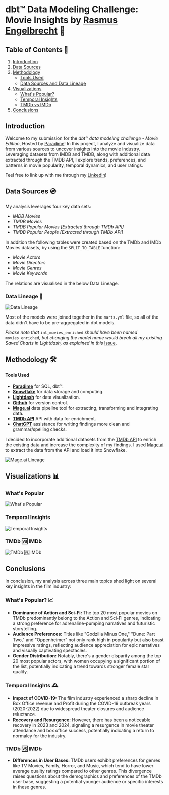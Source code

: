 # dbt™ Data Modeling Challenge: Movie Insights by [Rasmus Engelbrecht](https://www.linkedin.com/in/rasmusengelbrechtsorensen/) 🍿

## Table of Contents 📝
1. [Introduction](#introduction)
2. [Data Sources](#data-sources-and-data-lineage)
3. [Methodology](#methodology)
   - [Tools Used](#tools-used)
   - [Data Sources and Data Lineage](#data-sources-and-data-lineage)
4. [Visualizations](#visualizations)
   - [What's Popular?](#whats-popular) 
   - [Temporal Insights](#temporal-insights)
   - [TMDb vs IMDb](#tmdb--imdb)
5. [Conclusions](#conclusions)

## Introduction
Welcome to my submission for the _dbt™ data modeling challenge - Movie Edition_, Hosted by [Paradime](https://www.paradime.io/)! 
In this project, I analyze and visualize data from various sources to uncover insights into the movie industry. 
Leveraging datasets from IMDB and TMDB, along with additional data extracted through the TMDB API, I explore trends, preferences, and patterns in movie popularity, temporal dynamics, and user ratings.

Feel free to link up with me through my [LinkedIn](https://www.linkedin.com/in/rasmusengelbrechtsorensen/)!

## Data Sources 💿
My analysis leverages four key data sets:
- *IMDB Movies*
- *TMDB Movies*
- *TMDB Popular Movies [Extracted through TMDb API]*
- *TMDB Popular People  [Extracted through TMDb API]*

In addition the following tables were created based on the TMDb and IMDb Movies datasets, by using the `SPLIT_TO_TABLE` function:
- *Movie Actors*
- *Movie Directors*
- *Movie Genres*
- *Movie Keywords*

The relations are visualised in the below Data Lineage.

### Data Lineage 🔗

![Data Lineage](https://github.com/paradime-io/paradime-dbt-movie-challenge/blob/movie-raso-lunar-app/images/MovieChallengeDataLineage.png)

Most of the models were joined together in the `marts.yml` file, so all of the data didn't have to be pre-aggregated in dbt models.

*Please note that* `int_movies_enriched` *should have been named* `movies_enriched`, *but changing the model name would break all my existing Saved Charts in Lightdash, as explained in this* [Issue](https://github.com/lightdash/lightdash/issues/5264).

## Methodology 🛠️
#### Tools Used
- **[Paradime](https://www.paradime.io/)** for SQL, dbt™.
- **[Snowflake](https://www.snowflake.com/)** for data storage and computing.
- **[Lightdash](https://www.lightdash.com/)** for data visualization.
- **[Github](https://www.github.com/)** for version control.
- **[Mage.ai](https://www.mage.ai/)** data pipeline tool for extracting, transforming and integrating data.
- **[TMDb API](https://developer.themoviedb.org/reference/intro/getting-started)** API with data for enrichment.
- **[ChatGPT](https://chatgpt.com/)** assistance for writing findings more clean and grammar/spelling checks.

I decided to incorporate additional datasets from the [TMDb API](https://developer.themoviedb.org/reference/intro/getting-started) to enrich the existing data and increase the complexity of my findings.
I used [Mage.ai](https://www.mage.ai/) to extract the data from the API and load it into Snowflake.

![Mage.ai Lineage](https://raw.githubusercontent.com/paradime-io/paradime-dbt-movie-challenge/movie-raso-lunar-app/images/Popular_.png)

## Visualizations 📊

### What's Popular
![What's Popular](https://raw.githubusercontent.com/paradime-io/paradime-dbt-movie-challenge/movie-raso-lunar-app/images/MagePipeline.png)

### Temporal Insights
![Temporal Insights](https://raw.githubusercontent.com/paradime-io/paradime-dbt-movie-challenge/movie-raso-lunar-app/images/Temporal_.png)

### TMDb 🆚 IMDb
![TMDb 🆚 IMDb](https://raw.githubusercontent.com/paradime-io/paradime-dbt-movie-challenge/movie-raso-lunar-app/images/TMDBvsIMDB_.png)

## Conclusions
In conclusion, my analysis across three main topics shed light on several key insights in the film industry:

### What's Popular? 📈
- **Dominance of Action and Sci-Fi:** The top 20 most popular movies on TMDb predominantly belong to the Action and Sci-Fi genres, indicating a strong preference for adrenaline-pumping narratives and futuristic storytelling.
- **Audience Preferences:** Titles like "Godzilla Minus One," "Dune: Part Two," and "Oppenheimer" not only rank high in popularity but also boast impressive ratings, reflecting audience appreciation for epic narratives and visually captivating spectacles.
- **Gender Distribution:** Notably, there's a gender disparity among the top 20 most popular actors, with women occupying a significant portion of the list, potentially indicating a trend towards stronger female star quality.

### Temporal Insights 🕰️
- **Impact of COVID-19:** The film industry experienced a sharp decline in Box Office revenue and Profit during the COVID-19 outbreak years (2020-2022) due to widespread theater closures and audience reluctance.
- **Recovery and Resurgence:** However, there has been a noticeable recovery in 2023 and 2024, signaling a resurgence in movie theater attendance and box office success, potentially indicating a return to normalcy for the industry.

### TMDb 🆚 IMDb
- **Differences in User Bases:** TMDb users exhibit preferences for genres like TV Movies, Family, Horror, and Music, which tend to have lower average quality ratings compared to other genres. This divergence raises questions about the demographics and preferences of the TMDb user base, suggesting a potential younger audience or specific interests in these genres.






